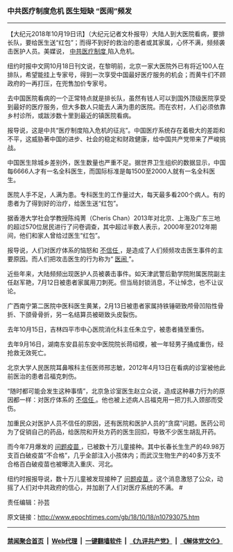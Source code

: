### 中共医疗制度危机 医生短缺 “医闹”频发
------------------------

<p>
 【大纪元2018年10月19日讯】（大纪元记者文朴报导）大陆人到大医院看病，要排长队，要给医生送“红包”；而得不到好的救治的患者或其家属，心怀不满，频频袭击医护人员。美媒说，
 <a href="http://www.epochtimes.com/gb/tag/%E4%B8%AD%E5%85%B1%E5%8C%BB%E7%96%97%E5%88%B6%E5%BA%A6.html">
  中共医疗制度
 </a>
 陷入危机。
</p>
<p>
 纽约时报中文网10月18日刊文说，在黎明前，北京一家大医院外已有将近100人在排队，希望能挂上专家号，得到一次享受中国最好医疗服务的机会；而黄牛们不顾政府的一再打压，在兜售加价专家号。
</p>
<p>
 去中国医院看病的一个正常特点就是排长队，虽然有钱人可以到国外顶级医院享受到最好的医疗服务，但大多数人只能去人满为患的医院。而在农村，人们必须依靠乡村诊所，或跋涉数十里到最近的镇医院看病。
</p>
<p>
 报导说，这是中共“医疗制度陷入危机的征兆”。中国医疗系统存在着极大的差距和不平，这威胁著中国的进步、社会的稳定和财政健康，给中国共产党带来了严峻挑战。
</p>
<p>
 中国医生除城乡差别外，医生数量也严重不足。据世界卫生组织的数据显示，中国每6666人才有一名全科医生，而国际标准是每1500至2000人就有一名全科医生。
</p>
<p>
 医院人手不足，人满为患。专科医生的工作量过大，每天最多看200个病人。有的患者为了得到好的治疗，给医生送“红包”。
</p>
<p>
 据香港大学社会学教授陈纯菁（Cheris Chan）2013年对北京、上海及广东三地的超过570位居民进行了问卷调查，其中超过半数人表示，2000年至2012年期间，他们和家人曾给过医生“红包”。
</p>
<p>
 报导说，人们对医疗体系的恼怒和
 <a href="http://www.epochtimes.com/gb/tag/%E4%B8%8D%E4%BF%A1%E4%BB%BB.html">
  不信任
 </a>
 ，是造成了人们频频攻击医生事件的主要原因。而人们把攻击医生的行为称为“
 <a href="http://www.epochtimes.com/gb/tag/%E5%8C%BB%E9%97%B9.html">
  医闹
 </a>
 ”。
</p>
<p>
 近些年来，大陆频频出现医护人员被袭击事件。如天津武警后勤学院附属医院副主任赵军艳，7月12日被患者家属用刀刺死。但当局封锁消息，不让悼念，也不让议论。
</p>
<p>
 广西南宁第二医院中医科医生黄某，2月13日被患者家属持铁锤砸致颅骨凹陷性骨折、下颌骨骨折，另一名结算员被砸致头皮裂伤。
</p>
<p>
 去年10月15日，吉林四平市中心医院消化科主任朱立宁，被患者捅至重伤。
</p>
<p>
 去年9月16日，湖南东安县前东安中医院院长蒋绍模，被一年轻男子捅成重伤，经抢救无效死亡。
</p>
<p>
 北京大学人民医院耳鼻喉科主任医师邢志敏，2012年4月13日在看病的诊室被他此前医治的患者吕福克刺伤。
</p>
<p>
 “随时都可能会发生这种事情”，北京急诊室医生赵立众说，造成这种暴力行为的原因都一样：对医疗体系的
 <a href="http://www.epochtimes.com/gb/tag/%E4%B8%8D%E4%BF%A1%E4%BB%BB.html">
  不信任
 </a>
 。他也被上述病人吕福克用一把刀扎入颈部而受伤。
</p>
<p>
 加重民众对医护人员不信任的原因，还有医院和医护人员的“贪腐”问题。医药公司为了促销自己的药品，给医院和开处方药的医生回扣，导致不少医生胡乱开药。
</p>
<p>
 而今年7月爆发的
 <a href="http://www.epochtimes.com/gb/tag/%E9%97%AE%E9%A2%98%E7%96%AB%E8%8B%97.html">
  问题疫苗
 </a>
 ，已被数十万儿童接种。其中长春长生生产的49.98万支百白破疫苗“不合格”，几乎全部注入小孩体内；而武汉生物生产的40多万支不合格百白破疫苗也被曝流入重庆、河北。
</p>
<p>
 纽约时报报导说，数十万儿童被发现接种了
 <a href="http://www.epochtimes.com/gb/tag/%E9%97%AE%E9%A2%98%E7%96%AB%E8%8B%97.html">
  问题疫苗
 </a>
 。这个消息激怒了公众，动摇了人们对中共政府的信心，并加剧了人们对医疗系统的不满。 #
</p>
<p>
 责任编辑：孙芸
</p>

原文链接：http://www.epochtimes.com/gb/18/10/18/n10793075.htm


------------------------
#### [禁闻聚合首页](https://github.com/gfw-breaker/banned-news/blob/master/README.md) &nbsp;|&nbsp; [Web代理](https://github.com/gfw-breaker/open-proxy/blob/master/README.md) &nbsp;|&nbsp; [一键翻墙软件](https://github.com/gfw-breaker/nogfw/blob/master/README.md) &nbsp;|&nbsp; [《九评共产党》](https://github.com/gfw-breaker/9ping.md/blob/master/README.md#九评之一评共产党是什么) &nbsp;|&nbsp; [《解体党文化》](https://github.com/gfw-breaker/jtdwh.md/blob/master/README.md#绪论)